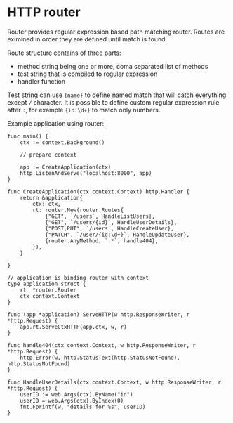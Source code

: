 # HTTP router


Router provides regular expression based path matching router. Routes are
eximined in order they are defined until match is found.

Route structure contains of three parts:

* method string being one or more, coma separated list of methods
* test string that is compiled to regular expression
* handler function

Test string can use `{name}` to define named match that will catch everything
except `/` character. It is possible to define custom regular expression rule
after `:`, for example `{id:\d+}` to match only numbers.

Example application using router:


    func main() {
        ctx := context.Background()

        // prepare context

        app := CreateApplication(ctx)
        http.ListenAndServe("localhost:8000", app)
    }

    func CreateApplication(ctx context.Context) http.Handler {
        return &application{
            ctx: ctx,
            rt: router.New(router.Routes{
                {"GET", `/users`, HandleListUsers},
                {"GET", `/users/{id}`, HandleUserDetails},
                {"POST,PUT", `/users`, HandleCreateUser},
                {"PATCH", `/user/{id:\d+}`, HandleUpdateUser},
                {router.AnyMethod, `.*`, handle404},
            }),
        }

    }

    // application is binding router with context
    type application struct {
        rt  *router.Router
        ctx context.Context
    }

    func (app *application) ServeHTTP(w http.ResponseWriter, r *http.Request) {
        app.rt.ServeCtxHTTP(app.ctx, w, r)
    }

    func handle404(ctx context.Context, w http.ResponseWriter, r *http.Request) {
        http.Error(w, http.StatusText(http.StatusNotFound), http.StatusNotFound)
    }

    func HandleUserDetails(ctx context.Context, w http.ResponseWriter, r *http.Request) {
        userID := web.Args(ctx).ByName("id")
        userID = web.Args(ctx).ByIndex(0)
        fmt.Fprintf(w, "details for %s", userID)
    }
